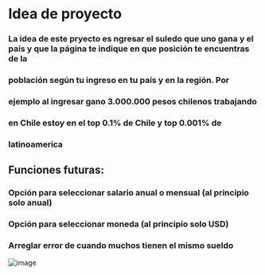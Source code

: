 # Idea de proyecto

### La idea de este pryecto es ngresar el suledo que uno gana y el país y que la página te indique en que posición te encuentras de la
### población según tu ingreso en tu país y en la región. Por
### ejemplo al ingresar gano 3.000.000 pesos chilenos trabajando
### en Chile estoy en el top 0.1% de Chile y top 0.001% de
### latinoamerica


## Funciones futuras:

### Opción para seleccionar salario anual o mensual (al principio solo anual)

### Opción para seleccionar moneda (al principio solo USD)

### Arreglar error de cuando muchos tienen el mismo sueldo

![image](https://user-images.githubusercontent.com/77755019/153081744-06032801-cdc0-482c-b627-feee7920e62b.png)
